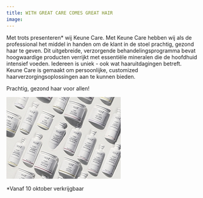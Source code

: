```yaml
---
title: WITH GREAT CARE COMES GREAT HAIR
image: 
---
```



Met trots presenteren\* wij Keune Care. Met Keune Care hebben wij als de professional het middel in handen om de klant in de stoel prachtig, gezond haar te geven. Dit uitgebreide, verzorgende behandelingsprogramma bevat hoogwaardige producten verrijkt met essenti&euml;le mineralen die de hoofdhuid intensief voeden. Iedereen is uniek - ook wat haaruitdagingen betreft. Keune Care is gemaakt om persoonlijke, customized haarverzorgingsoplossingen aan te kunnen bieden.&nbsp;

Prachtig, gezond haar voor allen!

![](/uploads/versions/keune-care---koffijberg-kapper-amsterdam-1---x----300-214x---.jpg)

\*Vanaf 10 oktober verkrijgbaar